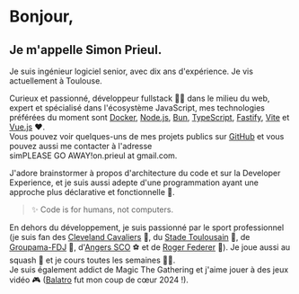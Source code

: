 # Bonjour,

## Je m'appelle Simon Prieul.

Je suis ingénieur logiciel senior, avec dix ans d'expérience.
Je vis actuellement à Toulouse.

Curieux et passionné, développeur fullstack 👨‍💻 dans le milieu du web, expert et spécialisé dans l'écosystème JavaScript, 
mes technologies préférées du moment sont [Docker](https://www.docker.com), [Node.js](https://nodejs.org), [Bun](https://bun.sh), [TypeScript](https://www.typescriptlang.org), [Fastify](https://fastify.dev), [Vite](https://vitejs.dev) et [Vue.js](https://vuejs.org) ❤️. \
Vous pouvez voir quelques-uns de mes projets publics sur [GitHub](https://github.com/Prieul-Simon) et vous pouvez aussi me contacter à l'adresse <span class="contact">sim<!-- sdfjsdhfkjypcs --><span class="block-spam" aria-hidden="true">PLEASE&nbsp;GO&nbsp;AWAY!</span>on.prieul&nbsp;a<!-- sdfjsdhfkjypcs -->t&nbsp;gm<!-- sdfjsdhfkjypcs -->ail.com</span>.

J'adore brainstormer à propos d'architecture du code et sur la Developer Experience, et je suis aussi adepte d'une programmation ayant une approche plus déclarative et fonctionnelle 🚀.
> ✨ Code is for humans, not computers.

En dehors du développement, je suis passionné par le sport professionnel (je suis fan des [Cleveland Cavaliers](https://www.nba.com/cavaliers) 🏀, du [Stade Toulousain](https://www.stadetoulousain.fr) 🏉, de [Groupama-FDJ](https://www.equipecycliste-groupama-fdj.fr) 🚴, d'[Angers SCO](https://angers-sco.fr) ⚽ et de [Roger Federer](https://www.youtube.com/watch?v=B0HbctxYnvU) 🎾). Je joue aussi au squash 🥍 et je cours toutes les semaines 🏃‍♂️. \
Je suis également addict de Magic The Gathering et j'aime jouer à des jeux vidéo 🎮 (<a href="https://playbalatro.com" target="_blank">Balatro</a> fut mon coup de cœur 2024&nbsp;!).
